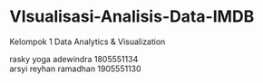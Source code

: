 # VIsualisasi-Analisis-Data-IMDB
Kelompok 1 Data Analytics &amp;  Visualization

rasky yoga adewindra 1805551134 </br>
arsyi reyhan ramadhan 1905551130
